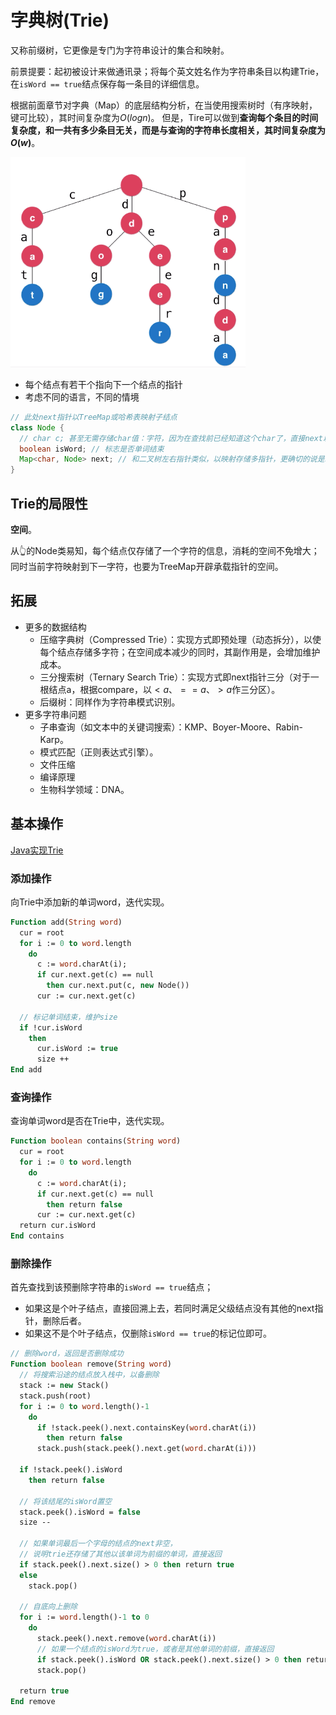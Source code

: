 # 字典树(Trie)

又称前缀树，它更像是专门为字符串设计的集合和映射。

前景提要：起初被设计来做通讯录；将每个英文姓名作为字符串条目以构建Trie，在`isWord == true`结点保存每一条目的详细信息。

根据前面章节对字典（Map）的底层结构分析，在当使用搜索树时（有序映射，键可比较），其时间复杂度为$O(logn)$。
但是，Tire可以做到**查询每个条目的时间复杂度，和一共有多少条目无关，而是与查询的字符串长度相关，其时间复杂度为$O(w)$**。

![Trie概览](../../.imgs/trie-overview.png)

- 每个结点有若干个指向下一个结点的指针
- 考虑不同的语言，不同的情境

```java
// 此处next指针以TreeMap或哈希表映射子结点
class Node {
  // char c; 甚至无需存储char值：字符，因为在查找前已经知道这个char了，直接next以映射方式找到结点即可
  boolean isWord; // 标志是否单词结束
  Map<char, Node> next; // 和二叉树左右指针类似，以映射存储多指针，更确切的说是以字符映射到结点，区别仅此而已
}
```

## Trie的局限性

**空间**。

从👆的Node类易知，每个结点仅存储了一个字符的信息，消耗的空间不免增大；同时当前字符映射到下一字符，也要为TreeMap开辟承载指针的空间。

## 拓展

- 更多的数据结构
  - 压缩字典树（Compressed Trie）：实现方式即预处理（动态拆分），以使每个结点存储多字符；在空间成本减少的同时，其副作用是，会增加维护成本。
  - 三分搜索树（Ternary Search Trie）：实现方式即next指针三分（对于一根结点a，根据compare，以$<a$、$==a$、$>a$作三分区）。
  - 后缀树：同样作为字符串模式识别。
- 更多字符串问题
  - 子串查询（如文本中的关键词搜索）：KMP、Boyer-Moore、Rabin-Karp。
  - 模式匹配（正则表达式引擎）。
  - 文件压缩
  - 编译原理
  - 生物科学领域：DNA。

## 基本操作

[Java实现Trie](https://github.com/vfa25/dataStructure-algorithm/blob/master/datastructure/src/trie/Trie.java)

### 添加操作

向Trie中添加新的单词word，迭代实现。

```pascal
Function add(String word)
  cur = root
  for i := 0 to word.length
    do
      c := word.charAt(i);
      if cur.next.get(c) == null
        then cur.next.put(c, new Node())
      cur := cur.next.get(c)

  // 标记单词结束，维护size
  if !cur.isWord
    then
      cur.isWord := true
      size ++
End add
```

### 查询操作

查询单词word是否在Trie中，迭代实现。

```pascal
Function boolean contains(String word)
  cur = root
  for i := 0 to word.length
    do
      c := word.charAt(i);
      if cur.next.get(c) == null
        then return false
      cur := cur.next.get(c)
  return cur.isWord
End contains
```

### 删除操作

首先查找到该预删除字符串的`isWord == true`结点；

- 如果这是个叶子结点，直接回溯上去，若同时满足父级结点没有其他的next指针，删除后者。
- 如果这不是个叶子结点，仅删除`isWord == true`的标记位即可。

```pascal
// 删除word，返回是否删除成功
Function boolean remove(String word)
  // 将搜索沿途的结点放入栈中，以备删除
  stack := new Stack()
  stack.push(root)
  for i := 0 to word.length()-1
    do
      if !stack.peek().next.containsKey(word.charAt(i))
        then return false
      stack.push(stack.peek().next.get(word.charAt(i)))

  if !stack.peek().isWord
    then return false

  // 将该结尾的isWord置空
  stack.peek().isWord = false
  size --

  // 如果单词最后一个字母的结点的next非空，
  // 说明trie还存储了其他以该单词为前缀的单词，直接返回
  if stack.peek().next.size() > 0 then return true
  else
    stack.pop()

  // 自底向上删除
  for i := word.length()-1 to 0
    do
      stack.peek().next.remove(word.charAt(i))
      // 如果一个结点的isWord为true，或者是其他单词的前缀，直接返回
      if stack.peek().isWord OR stack.peek().next.size() > 0 then return true
      stack.pop()
  
  return true
End remove
```
